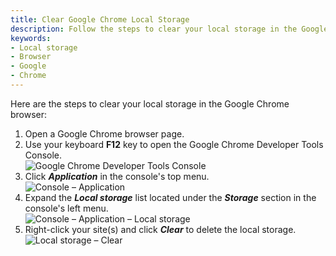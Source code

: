 ```yaml
---
title: Clear Google Chrome Local Storage
description: Follow the steps to clear your local storage in the Google Chrome browser.
keywords:
- Local storage
- Browser
- Google
- Chrome
---
```

Here are the steps to clear your local storage in the Google Chrome browser:  

1. Open a Google Chrome browser page.
1. Use your keyboard **F12** key to open the Google Chrome Developer Tools Console.  
![Google Chrome Developer Tools Console](https://webdevolutions.azureedge.net/docs/en/kb/KB4759.png)  
1. Click ***Application*** in the console's top menu.  
![Console – Application](https://webdevolutions.azureedge.net/docs/en/kb/KB4760.png)  
1. Expand the ***Local storage*** list located under the ***Storage*** section in the console's left menu.  
![Console – Application – Local storage](https://webdevolutions.azureedge.net/docs/en/kb/KB4761.png)  
1. Right-click your site(s) and click ***Clear*** to delete the local storage.  
![Local storage – Clear](https://webdevolutions.azureedge.net/docs/en/kb/KB4762.png)  